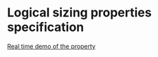 # Logical sizing properties specification

[Real time demo of the property](https://wicg.github.io/logical-sizing-properties/demo/index.html)
